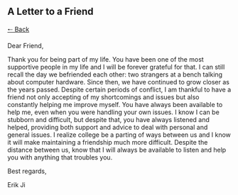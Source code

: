 ## A Letter to a Friend

[🠐 Back](https://nobody912.github.io/seniorproject)

Dear Friend,

Thank you for being part of my life. You have been one of the most supportive people in my life and I will be forever grateful for that. I can still recall the day we befriended each other: two strangers at a bench talking about computer hardware. Since then, we have continued to grow closer as the years passed. Despite certain periods of conflict, I am thankful to have a friend not only accepting of my shortcomings and issues but also constantly helping me improve myself. You have always been available to help me, even when you were handling your own issues. I know I can be stubborn and difficult, but despite that, you have always listened and helped, providing both support and advice to deal with personal and general issues. I realize college be a parting of ways between us and I know it will make maintaining a friendship much more difficult. Despite the distance between us, know that I will always be available to listen and  help you with anything that troubles you.

Best regards,

Erik Ji
